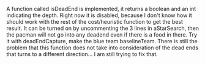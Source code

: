 

A function called isDeadEnd is implemented, it returns a boolean and an int indicating the depth.
Right now it is disabled, because I don't know how it should work with the rest of the cost/heuristic function to get the best result.
It can be turned on by uncommenting the 3 lines in aStarSearch, then the pacman will not go into any deadend even if there is a food in there. Try it with deadEndCapture, make the blue team baselineTeam.
There is still the problem that this function does not take into consideration of the dead ends that turns to a different direction... I am still trying to fix that.
